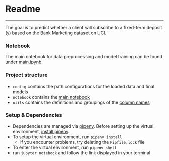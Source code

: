 # Readme

---

The goal is to predict whether a client will subscribe to a fixed-term deposit (`y`) based on the Bank Marketing dataset on UCI.

### Notebook
The main notebook for data preprocessing and model training can be found under [main.ipynb](notebooks/main.ipynb).

### Project structure
- `config` contains the path configurations for the loaded data and final models
- `notebook` contains the [main notebook](notebooks/main.ipynb)
- `utils` contains the definitions and groupings of the [column names](utils/column_names.py)

### Setup & Dependencies
- Dependencies are managed via [pipenv](https://pipenv.pypa.io/en/latest/). Before setting up the virtual environment, [install pipenv](https://pipenv.pypa.io/en/latest/installation.html).
- To setup the virtual environment, run `pipenv install`
  - if you encounter problems, try deleting the `Pipfile.lock` file
- To enter the virtual environment, run `pipenv shell` 
- run `jupyter notebook` and follow the link displayed in your terminal
